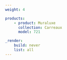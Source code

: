 ```yaml
---
weight: 4

products:
    - product: Muraluxe
      collection: Carreaux
      model: 721

_render:
    build: never
    list: all
---
```

